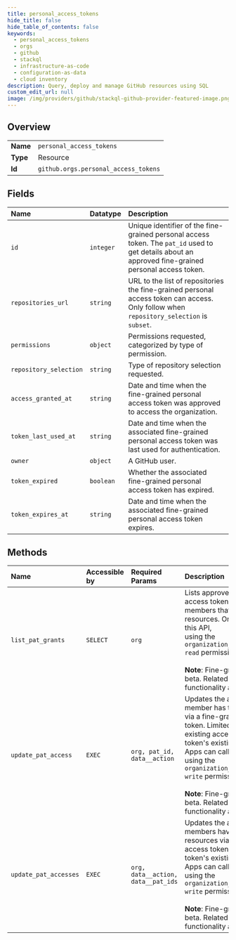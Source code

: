```yaml
---
title: personal_access_tokens
hide_title: false
hide_table_of_contents: false
keywords:
  - personal_access_tokens
  - orgs
  - github    
  - stackql
  - infrastructure-as-code
  - configuration-as-data
  - cloud inventory
description: Query, deploy and manage GitHub resources using SQL
custom_edit_url: null
image: /img/providers/github/stackql-github-provider-featured-image.png
---
```

  
    

## Overview
<table><tbody>
<tr><td><b>Name</b></td><td><code>personal_access_tokens</code></td></tr>
<tr><td><b>Type</b></td><td>Resource</td></tr>
<tr><td><b>Id</b></td><td><code>github.orgs.personal_access_tokens</code></td></tr>
</tbody></table>

## Fields
| Name | Datatype | Description |
|:-----|:---------|:------------|
| `id` | `integer` | Unique identifier of the fine-grained personal access token. The `pat_id` used to get details about an approved fine-grained personal access token. |
| `repositories_url` | `string` | URL to the list of repositories the fine-grained personal access token can access. Only follow when `repository_selection` is `subset`. |
| `permissions` | `object` | Permissions requested, categorized by type of permission. |
| `repository_selection` | `string` | Type of repository selection requested. |
| `access_granted_at` | `string` | Date and time when the fine-grained personal access token was approved to access the organization. |
| `token_last_used_at` | `string` | Date and time when the associated fine-grained personal access token was last used for authentication. |
| `owner` | `object` | A GitHub user. |
| `token_expired` | `boolean` | Whether the associated fine-grained personal access token has expired. |
| `token_expires_at` | `string` | Date and time when the associated fine-grained personal access token expires. |
## Methods
| Name | Accessible by | Required Params | Description |
|:-----|:--------------|:----------------|:------------|
| `list_pat_grants` | `SELECT` | `org` | Lists approved fine-grained personal access tokens owned by organization members that can access organization resources. Only GitHub Apps can call this API,<br />using the `organization_personal_access_tokens: read` permission.<br /><br />**Note**: Fine-grained PATs are in public beta. Related APIs, events, and functionality are subject to change. |
| `update_pat_access` | `EXEC` | `org, pat_id, data__action` | Updates the access an organization member has to organization resources via a fine-grained personal access token. Limited to revoking the token's existing access. Limited to revoking a token's existing access. Only GitHub Apps can call this API,<br />using the `organization_personal_access_tokens: write` permission.<br /><br />**Note**: Fine-grained PATs are in public beta. Related APIs, events, and functionality are subject to change. |
| `update_pat_accesses` | `EXEC` | `org, data__action, data__pat_ids` | Updates the access organization members have to organization resources via fine-grained personal access tokens. Limited to revoking a token's existing access. Only GitHub Apps can call this API,<br />using the `organization_personal_access_tokens: write` permission.<br /><br />**Note**: Fine-grained PATs are in public beta. Related APIs, events, and functionality are subject to change. |
